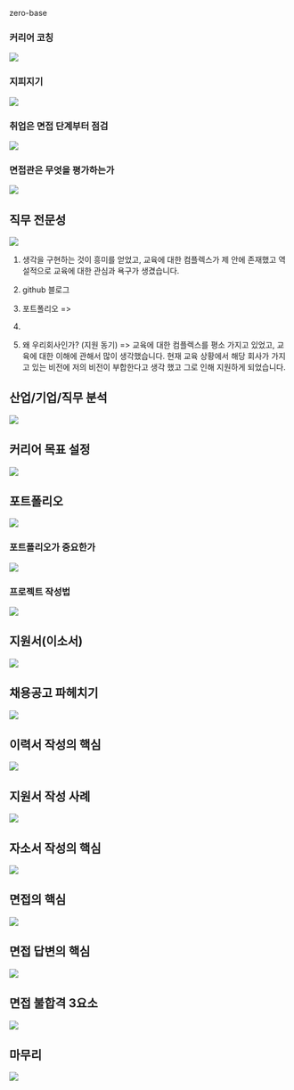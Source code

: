zero-base

### 커리어 코칭

![](img/2022-05-09-20-07-01.png)

### 지피지기

![](img/2022-05-09-20-11-26.png)

### 취업은 면접 단계부터 점검

![](img/2022-05-09-20-14-36.png)

### 면접관은 무엇을 평가하는가

![](img/2022-05-09-20-16-44.png)

## 직무 전문성

![](img/2022-05-09-20-17-01.png)

1. 생각을 구현하는 것이 흥미를 얻었고,
교육에 대한 컴플렉스가 제 안에 존재했고 역설적으로 교육에 대한 관심과 욕구가 생겼습니다.

2. github 블로그

3. 포트폴리오
=> 
4. 

5. 왜 우리회사인가? (지원 동기)
=> 교육에 대한 컴플렉스를 평소 가지고 있었고, 
교육에 대한 이해에 관해서 많이 생각했습니다.
현재 교육 상황에서 해당 회사가 가지고 있는 비전에
저의 비전이 부합한다고 생각 했고 그로 인해 지원하게 되었습니다.

## 산업/기업/직무 분석
![](img/2022-05-09-20-21-39.png)

## 커리어 목표 설정
![](img/2022-05-09-20-32-54.png)

## 포트폴리오
![](img/2022-05-09-20-40-21.png)

### 포트폴리오가 중요한가

![](img/2022-05-09-20-42-12.png)

### 프로젝트 작성법

![](img/2022-05-09-20-45-24.png)

## 지원서(이소서)

![](img/2022-05-09-20-54-13.png)

## 채용공고 파헤치기

![](img/2022-05-09-21-00-39.png)

## 이력서 작성의 핵심

![](img/2022-05-09-21-11-13.png)

## 지원서 작성 사례

![](img/2022-05-09-21-13-48.png)

## 자소서 작성의 핵심

![](img/2022-05-09-21-20-10.png)

## 면접의 핵심

![](img/2022-05-09-21-28-37.png)

## 면접 답변의 핵심

![](img/2022-05-09-21-39-49.png)


## 면접 불합격 3요소

![](img/2022-05-09-21-42-27.png)

## 마무리

![](img/2022-05-09-21-46-17.png)